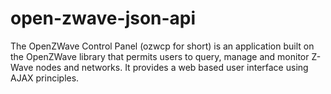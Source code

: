 # open-zwave-json-api
The OpenZWave Control Panel (ozwcp for short) is an application built on the OpenZWave library that permits users to query, manage and monitor Z-Wave nodes and networks. It provides a web based user interface using AJAX principles.


